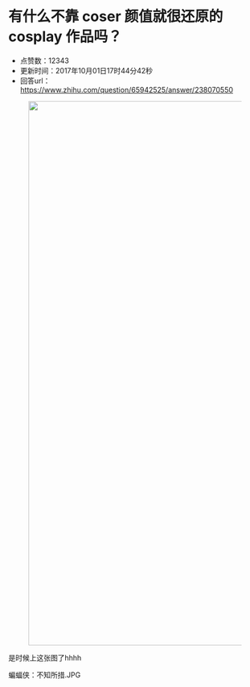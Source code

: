# 有什么不靠 coser 颜值就很还原的 cosplay 作品吗？
- 点赞数：12343
- 更新时间：2017年10月01日17时44分42秒
- 回答url：https://www.zhihu.com/question/65942525/answer/238070550
<body>
 <figure>
  <img src="https://pic1.zhimg.com/50/v2-db29aef97f327aaa24d9072aa4c43d5b_720w.jpg?source=1940ef5c" data-rawwidth="1080" data-rawheight="1920" data-original-token="v2-db29aef97f327aaa24d9072aa4c43d5b" class="origin_image zh-lightbox-thumb" width="1080" data-original="https://pica.zhimg.com/v2-db29aef97f327aaa24d9072aa4c43d5b_r.jpg?source=1940ef5c">
 </figure>
 <p data-pid="ApR805Q1">是时候上这张图了hhhh</p>
 <p data-pid="0QwImxnH">蝙蝠侠：不知所措.JPG</p>
</body>